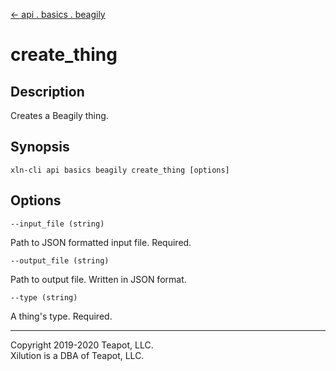 [<- api . basics . beagily](index.md)

# create_thing

## Description

Creates a Beagily thing.

## Synopsis

```
xln-cli api basics beagily create_thing [options]
```

## Options

`--input_file (string)`

Path to JSON formatted input file. Required.

`--output_file (string)`

Path to output file. Written in JSON format.

`--type (string)`

A thing's type. Required.

---
Copyright 2019-2020 Teapot, LLC.  
Xilution is a DBA of Teapot, LLC.
